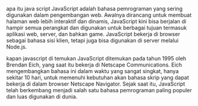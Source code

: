 apa itu java script
JavaScript adalah bahasa pemrograman yang sering digunakan dalam pengembangan web. Awalnya dirancang untuk membuat halaman web lebih interaktif dan dinamis, JavaScript kini bisa berjalan di hampir semua perangkat dan digunakan untuk berbagai tujuan termasuk aplikasi web, server, dan bahkan game. JavaScript bekerja di browser sebagai bahasa sisi klien, tetapi juga bisa digunakan di server melalui Node.js.

kapan javascript di temukan
JavaScript ditemukan pada tahun 1995 oleh Brendan Eich, yang saat itu bekerja di Netscape Communications. Eich mengembangkan bahasa ini dalam waktu yang sangat singkat, hanya sekitar 10 hari, untuk memenuhi kebutuhan akan bahasa skrip yang dapat bekerja di dalam browser Netscape Navigator. Sejak saat itu, JavaScript telah berkembang menjadi salah satu bahasa pemrograman paling populer dan luas digunakan di dunia.
